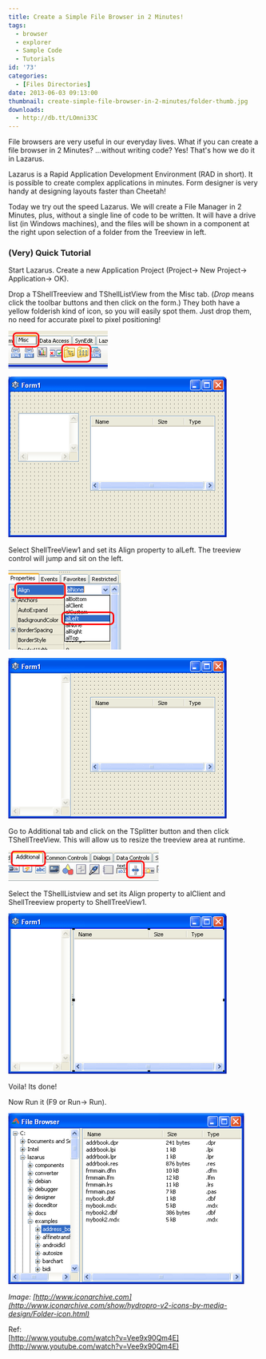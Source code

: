 ```yaml
---
title: Create a Simple File Browser in 2 Minutes!
tags:
  - browser
  - explorer
  - Sample Code
  - Tutorials
id: '73'
categories:
  - [Files Directories]
date: 2013-06-03 09:13:00
thumbnail: create-simple-file-browser-in-2-minutes/folder-thumb.jpg
downloads:
  - http://db.tt/LOmni33C
---
```


File browsers are very useful in our everyday lives. What if you can create a file browser in 2 Minutes? ...without writing code? Yes! That's how we do it in Lazarus.
<!-- more -->
  
  
Lazarus is a Rapid Application Development Environment (RAD in short). It is possible to create complex applications in minutes. Form designer is very handy at designing layouts faster than Cheetah!  
  
Today we try out the speed Lazarus. We will create a File Manager in 2 Minutes, plus, without a single line of code to be written. It will have a drive list (in Windows machines), and the files will be shown in a component at the right upon selection of a folder from the Treeview in left.  
  
  

### (Very) Quick Tutorial

  
Start Lazarus. Create a new Application Project (Project-> New Project-> Application-> OK).  
  
Drop a TShellTreeview and TShellListView from the Misc tab. (_Drop_ means click the toolbar buttons and then click on the form.) They both have a yellow folderish kind of icon, so you will easily spot them. Just drop them, no need for accurate pixel to pixel positioning!  
  

![TShellTreeview and TShellListView components in Lazarus](create-simple-file-browser-in-2-minutes/components-1.gif "TShellTreeview and TShellListView components in Lazarus")

  

![TShellTreeview and TShellListView on a TForm (Lazarus)](create-simple-file-browser-in-2-minutes/form-layout-1.gif "TShellTreeview and TShellListView on a TForm (Lazarus)")

  
  
Select ShellTreeView1 and set its Align property to alLeft. The treeview control will jump and sit on the left.  
  

![Align treeview component to left](create-simple-file-browser-in-2-minutes/align-1.gif "Align treeview component to left")

  

![After aligning the TShellTreeview to left in Lazarus](create-simple-file-browser-in-2-minutes/form-layout-2.gif "After aligning the TShellTreeview to left in Lazarus")

  
  
Go to Additional tab and click on the TSplitter button and then click TShellTreeView. This will allow us to resize the treeview area at runtime.  
  

![TSplitter component in Lazarus toolbar](create-simple-file-browser-in-2-minutes/components-2.gif "TSplitter component in Lazarus toolbar")

  
  
  
Select the TShellListview and set its Align property to alClient and ShellTreeview property to ShellTreeView1.  
  

![Final form layout after the alignment of TShellListView](create-simple-file-browser-in-2-minutes/form-layout-3.gif "Final form layout after the alignment of TShellListView")

  
  
Voila! Its done!  
  
Now Run it (F9 or Run-> Run).  
  

![File browser made with Lazarus in 2 Minutes!](create-simple-file-browser-in-2-minutes/file-browser-2-min.gif "File browser made with Lazarus in 2 Minutes!")

_Image: [http://www.iconarchive.com](http://www.iconarchive.com/show/hydropro-v2-icons-by-media-design/Folder-icon.html)_  

Ref:  
[http://www.youtube.com/watch?v=Vee9x90Qm4E](http://www.youtube.com/watch?v=Vee9x90Qm4E)

